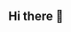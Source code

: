 ## Hi there 👋

<!--
**awolske1/awolske1** is a ✨ _special_ ✨ repository because its `README.md` (this file) appears on your GitHub profile.

Here are some ideas to get you started:

- 🔭 I’m currently working on ... Getting my degree after waaaaaay too long
- 🌱 I’m currently learning ... HTML and CSS coding, and I'm also in REL100 to finish up my HUAD requirements
- 👯 I’m looking to collaborate on ... 
- 🤔 I’m looking for help with ...
- 💬 Ask me about ...
- 📫 How to reach me: ... IYKYK, otherwise, email me at awolske1@asu.edu
- 😄 Pronouns: ... He/Him/His/Y'all
- ⚡ Fun fact: ... I have a private license to fly hot air balloons
-->
